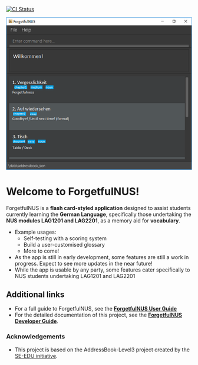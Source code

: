 [![CI Status](https://github.com/se-edu/addressbook-level3/workflows/Java%20CI/badge.svg)](https://github.com/AY2021S1-CS2103T-W16-2/tp/actions)

![Ui](docs/images/Ui.png)

# Welcome to ForgetfulNUS!
  ForgetfulNUS is a **flash card-styled application** designed to assist students currently learning the **German Language**, 
  specifically those undertaking the **NUS modules LAG1201 and LAG2201**, as a memory aid for **vocabulary**.
  
* Example usages:
  * Self-testing with a scoring system
  * Build a user-customised glossary
  * More to come!
* As the app is still in early development, some features are still a work in progress. Expect to see more updates in the near
    future!
* While the app is usable by any party, some features cater specifically to NUS students undertaking LAG1201 and LAG2201

## Additional links
* For a full guide to ForgetfulNUS, see the **[ForgetfulNUS User Guide]()**
* For the detailed documentation of this project, see the **[ForgetfulNUS Developer Guide](https://github.com/AY2021S1-CS2103T-W16-2/tp/blob/master/docs/UserGuide.md)**.

### Acknowledgements
* This project is based on the AddressBook-Level3 project created by the [SE-EDU initiative](https://se-education.org).